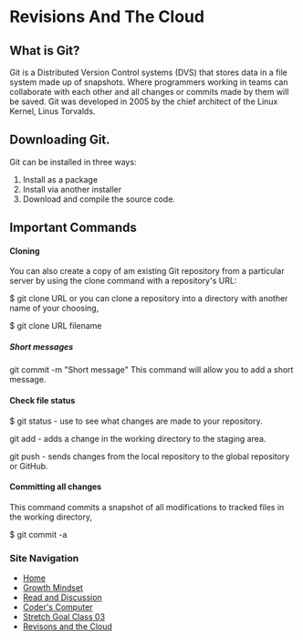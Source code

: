 # Revisions And The Cloud

## What is Git? 

Git is a Distributed Version Control systems (DVS) that stores data in a file system made up of snapshots. Where programmers working in teams can collaborate with each other and all changes or commits made by them will be saved. Git was developed in 2005 by the chief architect of the Linux Kernel, Linus Torvalds.

## Downloading Git. 

Git can be installed in three ways:

1. Install as a package
1. Install via another installer
1. Download and compile the source code.

## Important Commands

#### Cloning 
You can also create a copy of am existing Git repository from a particular server by using the clone command with a repository's URL: 
      
   $ git clone URL
or you can clone a repository into a directory with another name of your choosing, 
  
   $ git clone URL filename

##### Short messages
   git commit -m "Short message"
This command will allow you to add a short message. 
 
#### Check file status 
   $ git status - use to see what changes are made to your repository. 

   git add - adds a change in the working directory to the staging area.

   git push - sends changes from the local repository to the global repository or GitHub. 


#### Committing all changes
This command commits a snapshot of all modifications to tracked files in the working directory, 
    
   $ git commit -a


### Site Navigation
- [Home](/README.md)
- [Growth Mindset](/GrowthMindset.md)
- [Read and Discussion](/Discussion.md)
- [Coder's Computer](/Coder'sComputer.md) 
- [Stretch Goal Class 03](/StretchGoalClass03.md) 
- [Revisons and the Cloud](/Revisions_And_The_Cloud.md)
